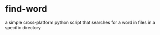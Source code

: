 # find-word
a simple cross-platform python script that searches for a word in files in a specific directory
